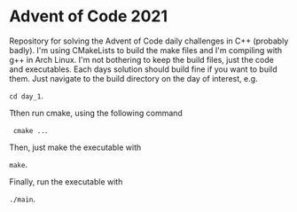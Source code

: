 # Advent of Code 2021

Repository for solving the Advent of Code daily challenges in C++ (probably badly). I'm using CMakeLists to build the make files and I'm compiling with g++ in Arch Linux. I'm not bothering to keep the build files, just the code and executables. Each days solution should build fine if you want to build them. Just navigate to the build directory on the day of interest, e.g.

``cd day_1``.


Tthen run cmake, using the following command

`` cmake ..``.

Then, just make the executable with 

``make``.

Finally, run the executable with

``./main``.
